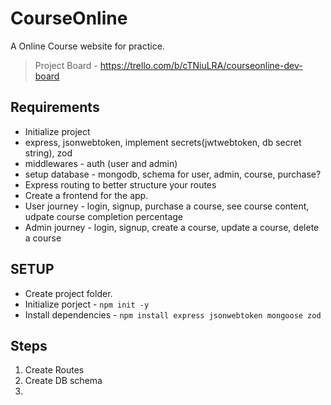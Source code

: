 # CourseOnline

A Online Course website for practice.

> Project Board - <https://trello.com/b/cTNiuLRA/courseonline-dev-board>

## Requirements

- Initialize project
- express, jsonwebtoken, implement secrets(jwtwebtoken, db secret string), zod
- middlewares - auth (user and admin)
- setup database - mongodb, schema for user, admin, course, purchase?
- Express routing to better structure your routes
- Create a frontend for the app.
- User journey - login, signup, purchase a course, see course content, udpate course completion percentage
- Admin journey - login, signup, create a course, update a course, delete a course

## SETUP

- Create project folder.
- Initialize porject - `npm init -y`
- Install dependencies - `npm install express jsonwebtoken mongoose zod`

## Steps

1. Create Routes
2. Create DB schema
3.
